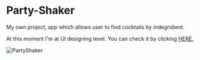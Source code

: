 # Party-Shaker
My own project, app which allows user to find cocktails by indegridient. 

At this moment I'm at UI designing level. You can check it by clicking [HERE.](https://xd.adobe.com/view/bc591fc9-74f9-429d-7303-61987e1ae289-ca68/?fullscreen)

![PartyShaker](https://i.imgur.com/Hl5uQn4.png)

